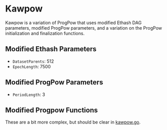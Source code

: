 # Kawpow

Kawpow is a variation of ProgPow that uses modified Ethash DAG parameters,
modified ProgPow parameters, and a variation on the ProgPow initialization
and finalization functions.

## Modified Ethash Parameters

  - `DatasetParents`: 512
  - `EpochLength`: 7500

## Modified ProgPow Parameters

  - `PeriodLength`: 3

## Modified Progpow Functions

These are a bit more complex, but should be clear in [kawpow.go](./kawpow.go).
